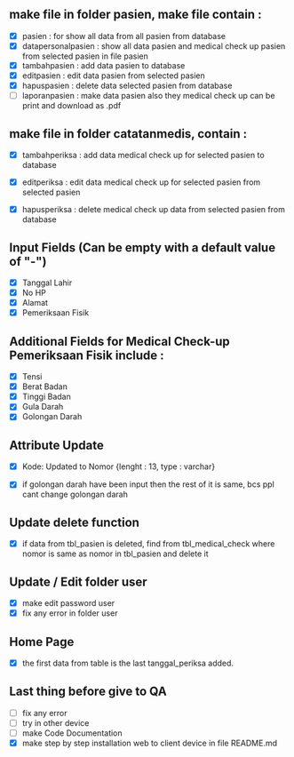 ## make file in folder pasien, make file contain :
- [x] pasien : for show all data from all pasien from database
- [x] datapersonalpasien : show all data pasien and medical check up pasien from selected pasien in file pasien
- [x] tambahpasien : add data pasien to database
- [x] editpasien : edit data pasien from selected pasien 
- [x] hapuspasien : delete data selected pasien from database
- [ ] laporanpasien : make data pasien also they medical check up can be print and download as .pdf

## make file in folder catatanmedis, contain :
- [x] tambahperiksa : add data medical check up for selected pasien to database
- [x] editperiksa : edit data medical check up for selected pasien from selected pasien 
- [x] hapusperiksa : delete medical check up data from selected pasien from database


## Input Fields (Can be empty with a default value of "-")
- [x] Tanggal Lahir
- [x] No HP
- [x] Alamat
- [x] Pemeriksaan Fisik

## Additional Fields for Medical Check-up Pemeriksaan Fisik include :
- [x] Tensi 
- [x] Berat Badan
- [x] Tinggi Badan
- [x] Gula Darah
- [x] Golongan Darah

## Attribute Update
- [x] Kode: Updated to Nomor {lenght : 13, type : varchar}
- [x] if golongan darah have been input then the rest of it is same, bcs ppl cant change golongan darah


## Update delete function
- [x] if data from tbl_pasien is deleted, find from tbl_medical_check where nomor is same as nomor in tbl_pasien and delete it

## Update /  Edit folder user
- [x] make edit password user
- [x] fix any error in folder user

## Home Page 
- [x] the first data from table is the last tanggal_periksa added.

## Last thing before give to QA
- [ ] fix any error
- [ ] try in other device
- [ ] make Code Documentation
- [x] make step by step installation web to client device in file README.md
